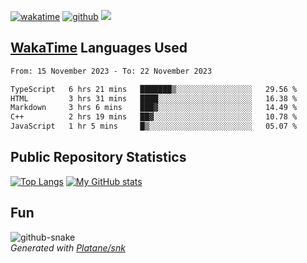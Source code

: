 [![wakatime](https://wakatime.com/badge/user/82c377cd-a54c-404c-b7df-177b313ca539.svg)](https://wakatime.com/@82c377cd-a54c-404c-b7df-177b313ca539)
[![github](https://img.shields.io/github/followers/xinthose?logo=github&style=plastic)](https://github.com/alanhamlett?tab=followers)
![](https://komarev.com/ghpvc/?username=xinthose)


## [WakaTime](https://wakatime.com/) Languages Used
<!--START_SECTION:waka-->

```txt
From: 15 November 2023 - To: 22 November 2023

TypeScript   6 hrs 21 mins   ███████▒░░░░░░░░░░░░░░░░░   29.56 %
HTML         3 hrs 31 mins   ████░░░░░░░░░░░░░░░░░░░░░   16.38 %
Markdown     3 hrs 6 mins    ███▓░░░░░░░░░░░░░░░░░░░░░   14.49 %
C++          2 hrs 19 mins   ██▓░░░░░░░░░░░░░░░░░░░░░░   10.78 %
JavaScript   1 hr 5 mins     █▒░░░░░░░░░░░░░░░░░░░░░░░   05.07 %
```

<!--END_SECTION:waka-->

## Public Repository Statistics 

[![Top Langs](https://github-readme-stats.vercel.app/api/top-langs/?username=xinthose)](https://github.com/anuraghazra/github-readme-stats)
[![My GitHub stats](https://github-readme-stats.vercel.app/api?username=xinthose&show_icons=true)](https://github.com/anuraghazra/github-readme-stats)

## Fun

<picture>
  <source media="(prefers-color-scheme: dark)" srcset="https://raw.githubusercontent.com/xinthose/xinthose/output/github-contribution-grid-snake-dark.svg" />
  <source media="(prefers-color-scheme: light)" srcset="https://raw.githubusercontent.com/xinthose/xinthose/output/github-contribution-grid-snake.svg" />
  <img alt="github-snake" src="github-snake.svg" />
</picture>
<br />
<em>
  Generated with
  <a href="https://github.com/Platane/snk">
    Platane/snk
  <a/>
</em>
